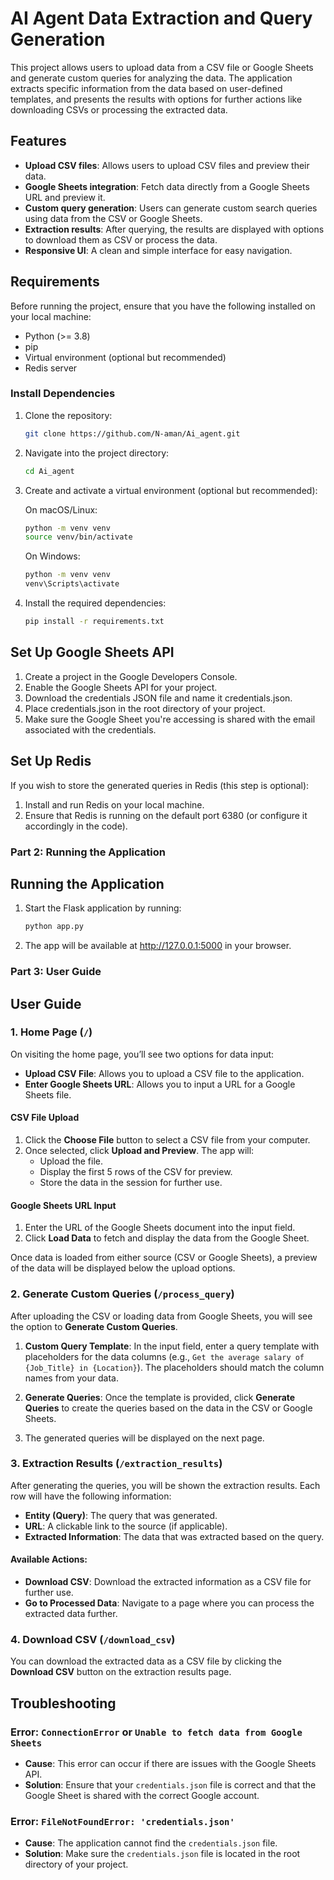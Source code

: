 
# AI Agent Data Extraction and Query Generation

This project allows users to upload data from a CSV file or Google Sheets and generate custom queries for analyzing the data. The application extracts specific information from the data based on user-defined templates, and presents the results with options for further actions like downloading CSVs or processing the extracted data.

## Features

- **Upload CSV files**: Allows users to upload CSV files and preview their data.
- **Google Sheets integration**: Fetch data directly from a Google Sheets URL and preview it.
- **Custom query generation**: Users can generate custom search queries using data from the CSV or Google Sheets.
- **Extraction results**: After querying, the results are displayed with options to download them as CSV or process the data.
- **Responsive UI**: A clean and simple interface for easy navigation.

## Requirements

Before running the project, ensure that you have the following installed on your local machine:

- Python (>= 3.8)
- pip
- Virtual environment (optional but recommended)
- Redis server

### Install Dependencies

1. Clone the repository:

   ```bash
   git clone https://github.com/N-aman/Ai_agent.git
   ```

2. Navigate into the project directory:

   ```bash
   cd Ai_agent
   ```

3. Create and activate a virtual environment (optional but recommended):

   On macOS/Linux:

   ```bash
   python -m venv venv
   source venv/bin/activate
   ```

   On Windows:

   ```bash
   python -m venv venv
   venv\Scripts\activate
   ```

4. Install the required dependencies:

   ```bash
   pip install -r requirements.txt
   ```

## Set Up Google Sheets API

1. Create a project in the Google Developers Console.
2. Enable the Google Sheets API for your project.
3. Download the credentials JSON file and name it credentials.json.
4. Place credentials.json in the root directory of your project.
5. Make sure the Google Sheet you're accessing is shared with the email associated with the credentials.

## Set Up Redis
If you wish to store the generated queries in Redis (this step is optional):

1. Install and run Redis on your local machine.
2. Ensure that Redis is running on the default port 6380 (or configure it accordingly in the code).

### Part 2: Running the Application

## Running the Application

1. Start the Flask application by running:

   ```bash
   python app.py
   ```

2. The app will be available at http://127.0.0.1:5000 in your browser.

### Part 3: User Guide

## User Guide

### 1. Home Page (`/`)

On visiting the home page, you’ll see two options for data input:

- **Upload CSV File**: Allows you to upload a CSV file to the application.
- **Enter Google Sheets URL**: Allows you to input a URL for a Google Sheets file.

#### CSV File Upload

1. Click the **Choose File** button to select a CSV file from your computer.
2. Once selected, click **Upload and Preview**. The app will:
   - Upload the file.
   - Display the first 5 rows of the CSV for preview.
   - Store the data in the session for further use.

#### Google Sheets URL Input

1. Enter the URL of the Google Sheets document into the input field.
2. Click **Load Data** to fetch and display the data from the Google Sheet.

Once data is loaded from either source (CSV or Google Sheets), a preview of the data will be displayed below the upload options.

### 2. Generate Custom Queries (`/process_query`)

After uploading the CSV or loading data from Google Sheets, you will see the option to **Generate Custom Queries**.

1. **Custom Query Template**: In the input field, enter a query template with placeholders for the data columns (e.g., `Get the average salary of {Job_Title} in {Location}`). The placeholders should match the column names from your data.
   
2. **Generate Queries**: Once the template is provided, click **Generate Queries** to create the queries based on the data in the CSV or Google Sheets.

3. The generated queries will be displayed on the next page.

### 3. Extraction Results (`/extraction_results`)

After generating the queries, you will be shown the extraction results. Each row will have the following information:

- **Entity (Query)**: The query that was generated.
- **URL**: A clickable link to the source (if applicable).
- **Extracted Information**: The data that was extracted based on the query.

#### Available Actions:

- **Download CSV**: Download the extracted information as a CSV file for further use.
- **Go to Processed Data**: Navigate to a page where you can process the extracted data further.

### 4. Download CSV (`/download_csv`)

You can download the extracted data as a CSV file by clicking the **Download CSV** button on the extraction results page.

## Troubleshooting

### Error: `ConnectionError` or `Unable to fetch data from Google Sheets`

- **Cause**: This error can occur if there are issues with the Google Sheets API.
- **Solution**: Ensure that your `credentials.json` file is correct and that the Google Sheet is shared with the correct Google account.

### Error: `FileNotFoundError: 'credentials.json'`

- **Cause**: The application cannot find the `credentials.json` file.
- **Solution**: Make sure the `credentials.json` file is located in the root directory of your project.
